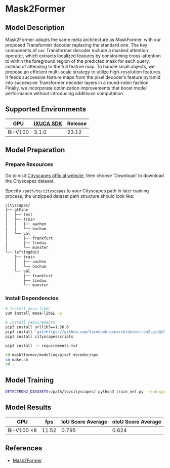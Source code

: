 # Mask2Former

## Model Description

Mask2Former adopts the same meta architecture as MaskFormer, with our proposed Transformer decoder replacing the
standard one. The key components of our Transformer decoder include a masked attention operator, which extracts
localized features by constraining cross-attention to within the foreground region of the predicted mask for each query,
instead of attending to the full feature map. To handle small objects, we propose an efficient multi-scale strategy to
utilize high-resolution features. It feeds successive feature maps from the pixel decoder’s feature pyramid into
successive Transformer decoder layers in a round-robin fashion. Finally, we incorporate optimization improvements that
boost model performance without introducing additional computation.

## Supported Environments

| GPU    | [IXUCA SDK](https://gitee.com/deep-spark/deepspark#%E5%A4%A9%E6%95%B0%E6%99%BA%E7%AE%97%E8%BD%AF%E4%BB%B6%E6%A0%88-ixuca) | Release |
|--------|-----------|---------|
| BI-V100 | 3.1.0     |  23.12  |

## Model Preparation

### Prepare Resources

Go to visit [Cityscapes official website](https://www.cityscapes-dataset.com/), then choose 'Download' to download the
Cityscapes dataset.

Specify `/path/to/cityscapes` to your Cityscapes path in later training process, the unzipped dataset path structure should look like:

```bash
cityscapes/
├── gtFine
│   ├── test
│   ├── train
│   │   ├── aachen
│   │   └── bochum
│   └── val
│       ├── frankfurt
│       ├── lindau
│       └── munster
└── leftImg8bit
    ├── train
    │   ├── aachen
    │   └── bochum
    └── val
        ├── frankfurt
        ├── lindau
        └── munster
```

### Install Dependencies

```bash
# Install mesa-libGL
yum install mesa-libGL -y

# Install requirements
pip3 install urllib3==1.26.6
pip3 install 'git+https://github.com/facebookresearch/detectron2.git@d779ea63faa54fe42b9b4c280365eaafccb280d6'
pip3 install cityscapesscripts

pip3 install -r requirements.txt

cd mask2former/modeling/pixel_decoder/ops
sh make.sh
cd -
```

## Model Training

```bash
DETECTRON2_DATASETS=/path/to/cityscapes/ python3 train_net.py --num-gpus 8 --config-file configs/cityscapes/semantic-segmentation/maskformer2_R50_bs16_90k.yaml 1> train_mask2former.log 2> train_mask2former_error.log & tail -f train_mask2former.log
```

## Model Results

| GPU        | fps   | IoU Score Average | nIoU Score Average |
|------------|-------|-------------------|--------------------|
| BI-V100 ×8 | 11.52 | 0.795             | 0.624              |

## References

- [Mask2Former](https://github.com/facebookresearch/Mask2Former)
